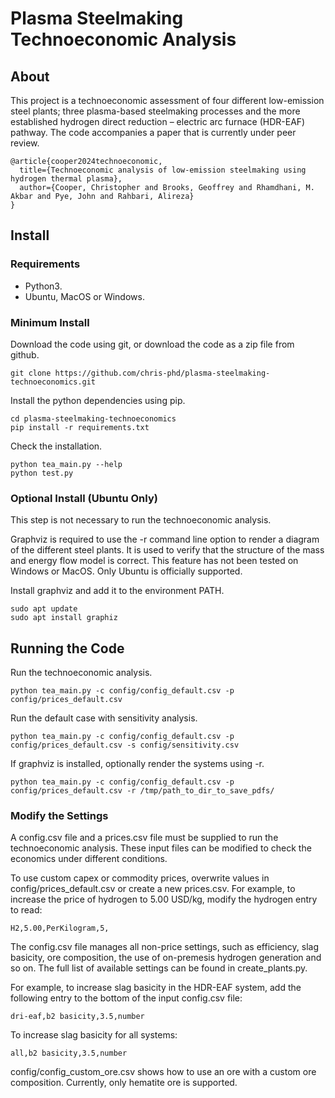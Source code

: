 # Plasma Steelmaking Technoeconomic Analysis
## About
This project is a technoeconomic assessment of four different low-emission steel plants; three plasma-based steelmaking processes and the more established hydrogen direct reduction – electric arc furnace (HDR-EAF) pathway. The code accompanies a paper that is currently under peer review.

```
@article{cooper2024technoeconomic,
  title={Technoeconomic analysis of low-emission steelmaking using hydrogen thermal plasma},
  author={Cooper, Christopher and Brooks, Geoffrey and Rhamdhani, M. Akbar and Pye, John and Rahbari, Alireza}
}
```

## Install
### Requirements
* Python3.
* Ubuntu, MacOS or Windows.

### Minimum Install
Download the code using git, or download the code as a zip file from github.
```
git clone https://github.com/chris-phd/plasma-steelmaking-technoeconomics.git
```

Install the python dependencies using pip.
```
cd plasma-steelmaking-technoeconomics
pip install -r requirements.txt
```

Check the installation.
```
python tea_main.py --help
python test.py
```

### Optional Install (Ubuntu Only)
This step is not necessary to run the technoeconomic analysis.

Graphviz is required to use the -r command line option to render a diagram of the different steel plants. It is used to verify that the structure of the mass and energy flow model is correct. This feature has not been tested on Windows or MacOS. Only Ubuntu is officially supported. 

Install graphviz and add it to the environment PATH.
```
sudo apt update
sudo apt install graphiz
```

## Running the Code
Run the technoeconomic analysis.
```
python tea_main.py -c config/config_default.csv -p config/prices_default.csv
```

Run the default case with sensitivity analysis.
```
python tea_main.py -c config/config_default.csv -p config/prices_default.csv -s config/sensitivity.csv
```

If graphviz is installed, optionally render the systems using -r.
```
python tea_main.py -c config/config_default.csv -p config/prices_default.csv -r /tmp/path_to_dir_to_save_pdfs/
```

### Modify the Settings
A config.csv file and a prices.csv file must be supplied to run the technoeconomic analysis. These input files can be modified to check the economics under different conditions.

To use custom capex or commodity prices, overwrite values in config/prices_default.csv or create a new prices.csv. For example, to increase the price of hydrogen to 5.00 USD/kg, modify the hydrogen entry to read:
```
H2,5.00,PerKilogram,5,
```

The config.csv file manages all non-price settings, such as efficiency, slag basicity, ore composition, the use of on-premesis hydrogen generation and so on. The full list of available settings can be found in create_plants.py. 

For example, to increase slag basicity in the HDR-EAF system, add the following entry to the bottom of the input config.csv file:
```
dri-eaf,b2 basicity,3.5,number
```

To increase slag basicity for all systems:
```
all,b2 basicity,3.5,number
```

config/config_custom_ore.csv shows how to use an ore with a custom ore composition. Currently, only hematite ore is supported.